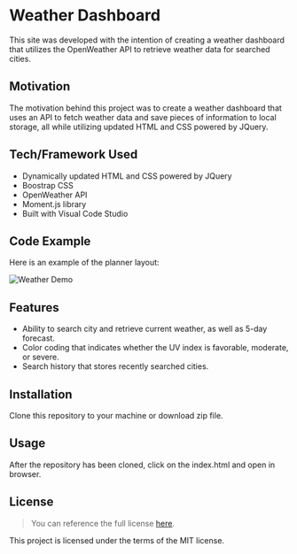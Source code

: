 # Weather Dashboard
This site was developed with the intention of creating a weather dashboard that utilizes the OpenWeather API to retrieve weather data for searched cities.

## Motivation
The motivation behind this project was to create a weather dashboard that uses an API to fetch weather data and save pieces of information to local storage, all while utilizing updated HTML and CSS powered by JQuery.

## Tech/Framework Used
* Dynamically updated HTML and CSS powered by JQuery
* Boostrap CSS
* OpenWeather API
* Moment.js library
* Built with Visual Code Studio

## Code Example
Here is an example of the planner layout:

![Weather Demo]()

## Features
* Ability to search city and retrieve current weather, as well as 5-day forecast.
* Color coding that indicates whether the UV index is favorable, moderate, or severe.
* Search history that stores recently searched cities.

## Installation
Clone this repository to your machine or download zip file.

## Usage
After the repository has been cloned, click on the index.html and open in browser. 

## License 
> You can reference the full license [here](https://github.com/Picke1id/weather_dashboard/blob/main/LICENSE).

This project is licensed under the terms of the MIT license.
